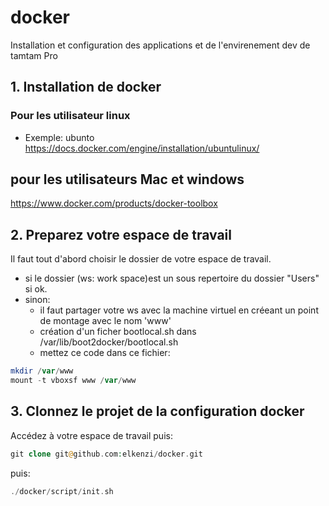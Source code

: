 # docker
Installation et configuration des applications et de l'envirenement dev de tamtam Pro

## 1. Installation de docker

### Pour les utilisateur linux
- Exemple: ubunto
https://docs.docker.com/engine/installation/ubuntulinux/

## pour les utilisateurs Mac et windows
https://www.docker.com/products/docker-toolbox

## 2. Preparez votre espace de travail

Il faut tout d'abord choisir le dossier de votre espace de travail.
- si le dossier (ws: work space)est un sous repertoire du dossier "Users" si ok.
- sinon:
  - il faut partager votre ws avec la machine virtuel en créeant un point de montage avec le nom 'www'
  - création d'un ficher bootlocal.sh dans /var/lib/boot2docker/bootlocal.sh
  - mettez ce code dans ce fichier:
```php
mkdir /var/www
mount -t vboxsf www /var/www
```

## 3. Clonnez le projet de la configuration docker

Accédez à votre espace de travail puis:

```php
git clone git@github.com:elkenzi/docker.git
```

puis:

```php
./docker/script/init.sh
```

